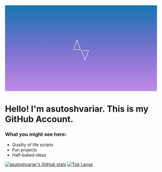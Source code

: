 ![FirstImage](https://github.com/asutoshvariar/asutoshvariar/blob/main/FirstImage.png)
# Hello! I'm asutoshvariar. This is my GitHub Account.

### What you might see here:
- Quality of life scripts
- Fun projects
- Half-baked ideas

[![asutoshvariar's GitHub stats](https://github-readme-stats.vercel.app/api?username=asutoshvariar&theme=onedark&show_icons=true)](https://github.com/anuraghazra/github-readme-stats)
[![Top Langs](https://github-readme-stats.vercel.app/api/top-langs/?username=asutoshvariar&theme=onedark&layout=compact)](https://github.com/anuraghazra/github-readme-stats)
